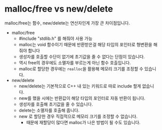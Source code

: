 # malloc/free vs new/delete

malloc/free는 함수, new/delete는 연산자인게 가장 큰 차이점입니다.

- malloc/free
  - #include "stdlib.h" 를 해줘야 사용 가능
  - malloc는 void 함수이기 때문에 반환받은걸 해당 타입의 포인터로 형변환을 해줘야 합니다
  - 생성자를 호출할 수단이 없기에 초기값을 줄 수 없다는 단점이 있습니다.
  - 역시 free의 경우에도 소멸자를 부르는게 아닌 함수 호출입니다.
  - malloc로 할당한 경우에는 `realloc`을 활용해 메모리 크기를 조정할 수 있습니다.
- new/delete
  - new/delete는 기본적으로 C++ 내 있는 키워드로 따로 include 할게 없습니다.
  - new를 했을 시에는 반환값이 해당 타입의 포인터로 자동 반환이 됩니다.
  - 생성자를 호출해 초기값을 줄 수 있습니다.
  - delete는 소멸자를 호출해 줍니다.
  - new 로 할당한 경우 직접적으로 메모리 크기를 조정할 수 없습니다.
    - 때문에 재할당이 많다면 malloc가 나은 방법이 될 수도 있습니다.

